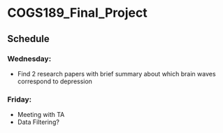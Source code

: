 # COGS189_Final_Project

## Schedule
### Wednesday: 
 - Find 2 research papers with brief summary about which brain waves correspond to depression

### Friday:
 - Meeting with TA
 - Data Filtering?
